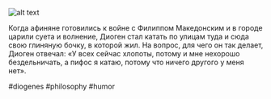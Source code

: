 ![alt text](Суета-ради-суеты.png)

Когда афиняне готовились к войне с Филиппом Македонским и в городе царили суета и волнение, Диоген стал катать по улицам туда и сюда свою глиняную бочку, в которой жил. На вопрос, для чего он так делает, Диоген отвечал: «У всех сейчас хлопоты, потому и мне нехорошо бездельничать, а пифос я катаю, потому что ничего другого у меня нет».

#diogenes  #philosophy #humor